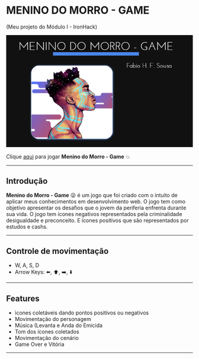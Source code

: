 # MENINO DO MORRO - GAME



(Meu projeto do Módulo I - IronHack)
 
![Start Screen](./images_mdm/menino_.PNG)

Clique [aqui](https://henriquefb08.github.io/menino_do_morro_project/) para jogar **Menino do Morro - Game**  :boom:

---

## Introdução

**Menino do Morro - Game** :stuck_out_tongue_winking_eye:  é um jogo que foi criado com o intuito de aplicar meus conhecimentos em desenvolvimento web. O jogo tem como objetivo apresentar os desafios que o jovem da periferia enfrenta durante sua vida. O jogo tem ícones negativos representados pela criminalidade desigualdade e preconceito. E ícones positivos que são representados por estudos e cashs.


---

## Controle de movimentação

- W, A, S, D
- Arrow Keys: :arrow_left:, :arrow_up:, :arrow_right:, :arrow_down:

---

## Features

- ìcones coletáveis dando pontos positívos ou negativos
- Movimentação do personagem
- Música (Levanta e Anda do Emicida
- Tom dos ícones coletados
- Movimentação do cenário
- Game Over e Vitória

---
 

